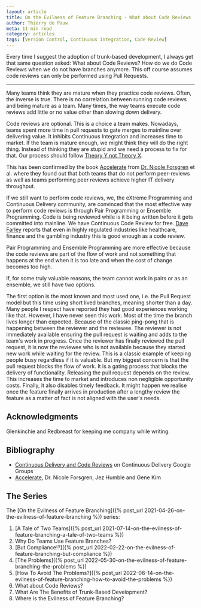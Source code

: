 ```yaml
---
layout: article
title: On the Evilness of Feature Branching - What about Code Reviews
author: Thierry de Pauw
meta: 11 min read
category: articles
tags: [Version Control, Continuous Integration, Code Review]
---
```


Every time I suggest the adoption of trunk-based development, I always get that same question asked: What about Code Reviews? How do we do Code Reviews when we do not have branches anymore. This off course assumes code reviews can only be performed using Pull Requests.

---

Many teams think they are mature when they practice code reviews. Often, the inverse is true. There is no correlation between running code reviews and being mature as a team. Many times, the way teams execute code reviews add little or no value other than slowing down delivery.

Code reviews are optional. This is a choice a team makes. Nowadays, teams spent more time in pull requests to gate merges to mainline over delivering value. It inhibits Continuous Integration and increases time to market. If the team is mature enough, we might think they will do the right thing. Instead of thinking they are stupid and we need a process to fix for that. Our process should follow [Theory Y not Theory X](https://en.wikipedia.org/wiki/Theory_X_and_Theory_Y).

This has been confirmed by the book [Accelerate](https://www.goodreads.com/book/show/35747076-accelerate) from [Dr. Nicole Forsgren](https://www.linkedin.com/in/nicolefv/) et al. where they found out that both teams that do not perform peer-reviews as well as teams performing peer reviews achieve higher IT delivery throughput.

If we still want to perform code reviews, we, the eXtreme Programming and Continuous Delivery community, are convinced that the most effective way to perform code reviews is through Pair Programming or Ensemble Programming. Code is being reviewed while is it being written before it gets committed into mainline. We have Continuous Code Review for free. [Dave Farley](https://www.linkedin.com/in/dave-farley-a67927/) reports that even in highly regulated industries like healthcare, finance and the gambling industry this is good enough as a code review.

Pair Programming and Ensemble Programming are more effective because the code reviews are part of the flow of work and not something that happens at the end when it is too late and when the cost of change becomes too high.

If, for some truly valuable reasons, the team cannot work in pairs or as an ensemble, we still have two options.

The first option is the most known and most used one, i.e. the Pull Request model but this time using short lived branches, meaning shorter than a day. Many people I respect have reported they had good experiences working like that. However, I have never seen this work. Most of the time the branch lives longer than expected. Because of the classic ping-pong that is happening between the reviewer and the reviewee. The reviewer is not immediately available ensuring the pull request is waiting and adds to the team's work in progress. Once the reviewer has finally reviewed the pull request, it is now the reviewee who is not available because they started new work while waiting for the review. This is a classic example of keeping people busy regardless if it is valuable. But my biggest concern is that the pull request blocks the flow of work. It is a gating process that blocks the delivery of functionality. Releasing the pull request depends on the review. This increases the time to market and introduces non negligible opportunity costs. Finally, it also disables timely feedback. It might happen we realise once the feature finally arrives in production after a lengthy review the feature as a matter of fact is not aligned with the user's needs.

## Acknowledgments

Glenkinchie and Redbreast for keeping me company while writing.

## Bibliography

- [Continuous Delivery and Code Reviews](https://groups.google.com/g/continuousdelivery/c/LIJ1nva9Oas/m/jv5Tt01IfZYJ) on Continuous Delivery Google Groups
- [Accelerate](https://www.goodreads.com/book/show/35747076-accelerate), Dr. Nicole Forsgren, Jez Humble and Gene Kim

## The Series

The [On the Evilness of Feature Branching]({% post_url 2021-04-26-on-the-evilness-of-feature-branching %}) series:

1. [A Tale of Two Teams]({% post_url 2021-07-14-on-the-evilness-of-feature-branching-a-tale-of-two-teams %})
2. Why Do Teams Use Feature Branches?
3. [But Compliance!?]({% post_url 2022-02-22-on-the-evilness-of-feature-branching-but-compliance %})
4. [The Problems]({% post_url 2022-05-30-on-the-evilness-of-feature-branching-the-problems %})
5. [How To Avoid The Problems?]({% post_url 2022-06-14-on-the-evilness-of-feature-branching-how-to-avoid-the-problems %})
6. What about Code Reviews?
7. What Are The Benefits of Trunk-Based Development?
8. Where is the Evilness of Feature Branching?
